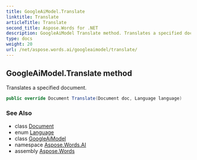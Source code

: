 ```yaml
---
title: GoogleAiModel.Translate
linktitle: Translate
articleTitle: Translate
second_title: Aspose.Words for .NET
description: GoogleAiModel Translate method. Translates a specified document.
type: docs
weight: 20
url: /net/aspose.words.ai/googleaimodel/translate/
---
```

## GoogleAiModel.Translate method

Translates a specified document.

```csharp
public override Document Translate(Document doc, Language language)
```

### See Also

* class [Document](../../../aspose.words/document/)
* enum [Language](../../language/)
* class [GoogleAiModel](../)
* namespace [Aspose.Words.AI](../../../aspose.words.ai/)
* assembly [Aspose.Words](../../../)
